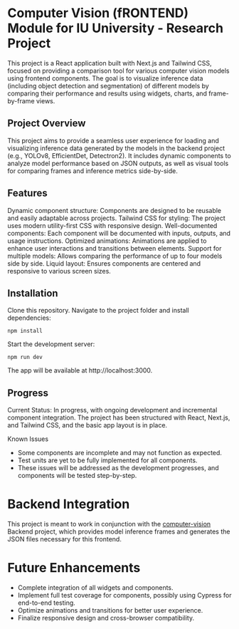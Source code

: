 # Computer Vision (fRONTEND) Module for IU University - Research Project
This project is a React application built with Next.js and Tailwind CSS, focused on providing a comparison tool for various computer vision models using frontend components. The goal is to visualize inference data (including object detection and segmentation) of different models by comparing their performance and results using widgets, charts, and frame-by-frame views.

## Project Overview
This project aims to provide a seamless user experience for loading and visualizing inference data generated by the models in the backend project (e.g., YOLOv8, EfficientDet, Detectron2). It includes dynamic components to analyze model performance based on JSON outputs, as well as visual tools for comparing frames and inference metrics side-by-side.

## Features
Dynamic component structure: Components are designed to be reusable and easily adaptable across projects.
Tailwind CSS for styling: The project uses modern utility-first CSS with responsive design.
Well-documented components: Each component will be documented with inputs, outputs, and usage instructions.
Optimized animations: Animations are applied to enhance user interactions and transitions between elements.
Support for multiple models: Allows comparing the performance of up to four models side by side.
Liquid layout: Ensures components are centered and responsive to various screen sizes.
##  Installation
Clone this repository.
Navigate to the project folder and install dependencies:
```
npm install
```
Start the development server:
```
npm run dev
```
The app will be available at http://localhost:3000.

## Progress
Current Status: In progress, with ongoing development and incremental component integration. The project has been structured with React, Next.js, and Tailwind CSS, and the basic app layout is in place.

Known Issues
- Some components are incomplete and may not function as expected.
- Test units are yet to be fully implemented for all components.
- These issues will be addressed as the development progresses, and components will be tested step-by-step.

# Backend Integration
This project is meant to work in conjunction with the [computer-vision](https://github.com/hector-oviedo/computer-vision) Backend project, which provides model inference frames and generates the JSON files necessary for this frontend.

# Future Enhancements
- Complete integration of all widgets and components.
- Implement full test coverage for components, possibly using Cypress for end-to-end testing.
- Optimize animations and transitions for better user experience.
- Finalize responsive design and cross-browser compatibility.